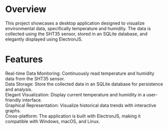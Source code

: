 # Overview
This project showcases a desktop application designed to visualize environmental data, specifically temperature and humidity. The data is collected using the SHT35 sensor, stored in an SQLite database, and elegantly displayed using ElectronJS.
# Features
Real-time Data Monitoring: Continuously read temperature and humidity data from the SHT35 sensor.<br>
Data Storage: Store the collected data in an SQLite database for persistence and analysis.<br>
Elegant Visualization: Display current temperature and humidity in a user-friendly interface.<br>
Graphical Representation: Visualize historical data trends with interactive graphs.<br>
Cross-platform: The application is built with ElectronJS, making it compatible with Windows, macOS, and Linux.<br>




